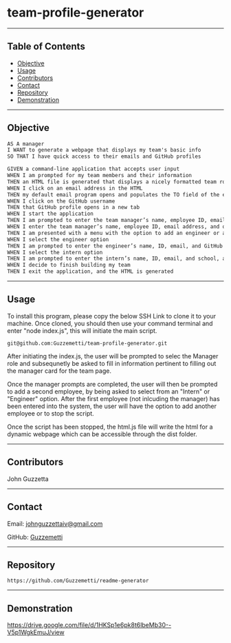 # team-profile-generator
---

## Table of Contents
  * [Objective](#objective)
  * [Usage](#usage)
  * [Contributors](#contributors)
  * [Contact](#contact)
  * [Repository](#repository)
  * [Demonstration](#demonstration)

---
## Objective

```md
AS A manager
I WANT to generate a webpage that displays my team's basic info
SO THAT I have quick access to their emails and GitHub profiles
```

```md
GIVEN a command-line application that accepts user input
WHEN I am prompted for my team members and their information
THEN an HTML file is generated that displays a nicely formatted team roster based on user input
WHEN I click on an email address in the HTML
THEN my default email program opens and populates the TO field of the email with the address
WHEN I click on the GitHub username
THEN that GitHub profile opens in a new tab
WHEN I start the application
THEN I am prompted to enter the team manager’s name, employee ID, email address, and office number
WHEN I enter the team manager’s name, employee ID, email address, and office number
THEN I am presented with a menu with the option to add an engineer or an intern or to finish building my team
WHEN I select the engineer option
THEN I am prompted to enter the engineer’s name, ID, email, and GitHub username, and I am taken back to the menu
WHEN I select the intern option
THEN I am prompted to enter the intern’s name, ID, email, and school, and I am taken back to the menu
WHEN I decide to finish building my team
THEN I exit the application, and the HTML is generated
```

---

## Usage
To install this program, please copy the below SSH Link to clone it to your machine. Once cloned, you should then use your command terminal and enter "node index.js", this will initiate the main script. 

`git@github.com:Guzzemetti/team-profile-generator.git`

After initiating the index.js, the user will be prompted to selec the Manager role and subsequnetly be asked to fill in information pertinent to filling out the manager card for the team page. 

Once the manager prompts are completed, the user will then be prompted to add a second employee, by being asked to select from an "Intern" or "Engineer" option. After the first employee (not inlcuding the manager) has been entered into the system, the user will have the option to add another employee or to stop the script. 

Once the script has been stopped, the html.js file will write the html for a dynamic webpage which can be accessible through the dist folder.

---

## Contributors

John Guzzetta

---
## Contact

Email: johnguzzettaiv@gmail.com

GitHub: [Guzzemetti](#https://github.com/Guzzemetti/)

---
## Repository

`https://github.com/Guzzemetti/readme-generator`

---
## Demonstration

https://drive.google.com/file/d/1HKSp1e6pk8t6lbeMb30--V5p1WgkEmuJ/view